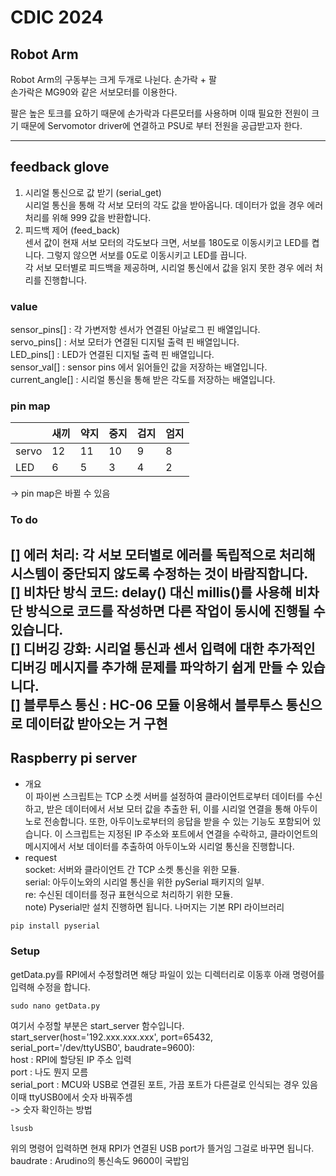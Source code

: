 # CDIC 2024 
## Robot Arm 
Robot Arm의 구동부는 크게 두개로 나뉜다. 손가락 + 팔  
손가락은 MG90와 같은 서보모터를 이용한다.  

팔은 높은 토크를 요하기 때문에 손가락과 다른모터를 사용하며 이때 필요한 전원이 크기 때문에 Servomotor driver에 연결하고 PSU로 부터 전원을 공급받고자 한다.  


---

## feedback glove
1) 시리얼 통신으로 값 받기 (serial_get)  
  시리얼 통신을 통해 각 서보 모터의 각도 값을 받아옵니다. 데이터가 없을 경우 에러 처리를 위해 999 값을 반환합니다.  
2) 피드백 제어 (feed_back)  
  센서 값이 현재 서보 모터의 각도보다 크면, 서보를 180도로 이동시키고 LED를 켭니다. 그렇지 않으면 서보를 0도로 이동시키고 LED를 끕니다.  
  각 서보 모터별로 피드백을 제공하며, 시리얼 통신에서 값을 읽지 못한 경우 에러 처리를 진행합니다.  

### value
  sensor_pins[]    : 각 가변저항 센서가 연결된 아날로그 핀 배열입니다.  
  servo_pins[]     : 서보 모터가 연결된 디지털 출력 핀 배열입니다.  
  LED_pins[]       : LED가 연결된 디지털 출력 핀 배열입니다.  
  sensor_val[]     : sensor pins 에서 읽어들인 값을 저장하는 배열입니다.  
  current_angle[]  : 시리얼 통신을 통해 받은 각도를 저장하는 배열입니다.  
  
### pin map 
|    |새끼  |약지 |중지 |검지 |엄지  |
|---  |---  |---  |---  |---  |---  |
|servo|12   |11   |10   |9    |8    | 
|LED  |6    |5    |3    |4    |2    |

-> pin map은 바뀔 수 있음 

### To do 
[] 에러 처리: 각 서보 모터별로 에러를 독립적으로 처리해 시스템이 중단되지 않도록 수정하는 것이 바람직합니다.  
[] 비차단 방식 코드: delay() 대신 millis()를 사용해 비차단 방식으로 코드를 작성하면 다른 작업이 동시에 진행될 수 있습니다.  
[] 디버깅 강화: 시리얼 통신과 센서 입력에 대한 추가적인 디버깅 메시지를 추가해 문제를 파악하기 쉽게 만들 수 있습니다.  
[] 블루투스 통신 : HC-06 모듈 이용해서 블루투스 통신으로 데이터값 받아오는 거 구현 
---

## Raspberry pi server
- 개요  
이 파이썬 스크립트는 TCP 소켓 서버를 설정하여 클라이언트로부터 데이터를 수신하고, 받은 데이터에서 서보 모터 값을 추출한 뒤, 이를 시리얼 연결을 통해 아두이노로 전송합니다. 또한, 아두이노로부터의 응답을 받을 수 있는 기능도 포함되어 있습니다. 이 스크립트는 지정된 IP 주소와 포트에서 연결을 수락하고, 클라이언트의 메시지에서 서보 데이터를 추출하여 아두이노와 시리얼 통신을 진행합니다.  
- request  
socket: 서버와 클라이언트 간 TCP 소켓 통신을 위한 모듈.  
serial: 아두이노와의 시리얼 통신을 위한 pySerial 패키지의 일부.  
re: 수신된 데이터를 정규 표현식으로 처리하기 위한 모듈.  
note) Pyserial만 설치 진행하면 됩니다. 나머지는 기본 RPI 라이브러리  

```powershell
pip install pyserial
```

### Setup
getData.py를 RPI에서 수정할려면 해당 파일이 있는 디렉터리로 이동후 아래 명령어를 입력해 수정을 합니다.  
```
sudo nano getData.py
```
여기서 수정할 부분은 start_server 함수입니다.  
start_server(host='192.xxx.xxx.xxx', port=65432, serial_port='/dev/ttyUSB0', baudrate=9600):  
host : RPI에 할당된 IP 주소 입력    
port : 나도 뭔지 모름   
serial_port : MCU와 USB로 연결된 포트, 가끔 포트가 다른걸로 인식되는 경우 있음 이때 ttyUSB0에서 숫자 바꿔주셈   
-> 숫자 확인하는 방법  
```
lsusb
```
위의 명령어 입력하면 현재 RPI가 연결된 USB port가 뜰거임 그걸로 바꾸면 됩니다.  
baudrate : Arudino의 통신속도 9600이 국밥임  
